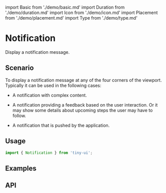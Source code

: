 import Basic from './demo/basic.md'
import Duration from './demo/duration.md'
import Icon from './demo/icon.md'
import Placement from './demo/placement.md'
import Type from './demo/type.md'

# Notification

Display a notification message.

## Scenario

To display a notification message at any of the four corners of the viewport. Typically it can be used in the following cases:

- A notification with complex content.

- A notification providing a feedback based on the user interaction. Or it may show some details about upcoming steps the user may have to follow.

- A notification that is pushed by the application.

## Usage

```js
import { Notification } from 'tiny-ui';
```

## Examples

<layout>
  <column>
    <Basic/>
    <Duration/>
    <Icon/>
  </column>
  <column>
    <Placement/>
    <Type/>
  </column>
</layout>

## API


